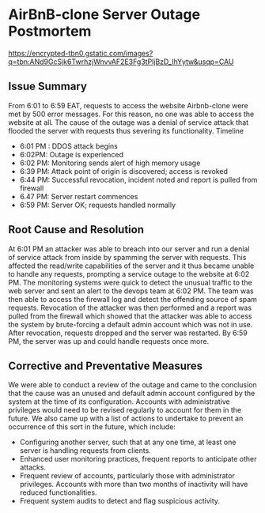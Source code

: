 # AirBnB-clone Server Outage Postmortem #
https://encrypted-tbn0.gstatic.com/images?q=tbn:ANd9GcSjk6TwrhzjWnvvAF2E3Fg3tPljBzD_IhYytw&usqp=CAU

## Issue Summary ##
From 6:01 to 6:59 EAT, requests to access the website Airbnb-clone were met by 500 error messages. For this reason, no one was able to access the website at all. The cause of the outage was a denial of service attack that flooded the server with requests thus severing its functionality.
Timeline
* 6:01 PM : DDOS attack begins
* 6:02PM: Outage is experienced
* 6:02 PM: Monitoring sends alert of high memory usage
* 6:39 PM: Attack point of origin is discovered; access is revoked
* 6:44 PM: Successful revocation, incident noted and report is pulled from firewall
* 6.47 PM: Server restart commences
* 6:59 PM: Server OK; requests handled normally

## Root Cause and Resolution ##
At 6:01 PM an attacker was able to breach into our server and run a denial of service attack from inside by spamming the server with requests. This affected the read/write capabilities of the server and it thus became unable to handle any requests, prompting a service outage to the website at 6:02 PM.
The monitoring systems were quick to detect the unusual traffic to the web server and sent an alert to the devops team at 6:02 PM. The team was then able to access the firewall log and detect the offending source of spam requests. Revocation of the attacker was then performed and a report was pulled from the firewall which showed that the attacker was able to access the system by brute-forcing a default admin account which was not in use.
After revocation, requests dropped and the server was restarted. By 6:59 PM, the server was up and could handle requests once more.

## Corrective and Preventative Measures ##
We were able to conduct a review of the outage and came to the conclusion that the cause was an unused and default admin account configured by the system at the time of its configuration. Accounts with administrative privileges would need to be revised regularly to account for them in the future. We also came up with a list of actions to undertake to prevent an occurrence of this sort in the future, which include:
* Configuring another server, such that at any one time, at least one server is handling requests from clients.
* Enhanced user monitoring practices, frequent reports to anticipate other attacks.
* Frequent review of accounts, particularly those with administrator privileges. Accounts with more than two months of inactivity will have reduced functionalities.
* Frequent system audits to detect and flag suspicious activity.  

